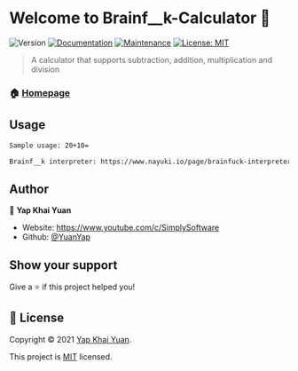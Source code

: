 # Welcome to Brainf__k-Calculator 👋
![Version](https://img.shields.io/badge/version-1.0.0-blue.svg?cacheSeconds=2592000)
[![Documentation](https://img.shields.io/badge/documentation-yes-brightgreen.svg)](https://github.com/YuanYap/Node.js-Chat-App/blob/main/README.md)
[![Maintenance](https://img.shields.io/badge/Maintained%3F-yes-green.svg)](https://github.com/kefranabg/readme-md-generator/graphs/commit-activity)
[![License: MIT](https://img.shields.io/github/license/YuanYap/Node.js-Chat-App)](https://github.com/YuanYap/Node.js-Chat-App)

> A calculator that supports subtraction, addition, multiplication and division

### 🏠 [Homepage](https://github.com/YuanYap/Brainf__k-Calculator)




## Usage

```sh
Sample usage: 20+10=
```

```sh
Brainf__k interpreter: https://www.nayuki.io/page/brainfuck-interpreter-javascript
```


## Author

👤 **Yap Khai Yuan**

* Website: https://www.youtube.com/c/SimplySoftware
* Github: [@YuanYap](https://github.com/YuanYap)

## Show your support

Give a ⭐️ if this project helped you!


## 📝 License

Copyright © 2021 [Yap Khai Yuan](https://github.com/YuanYap).

This project is [MIT](https://github.com/YuanYap/Brainf__k-Calculator) licensed.

